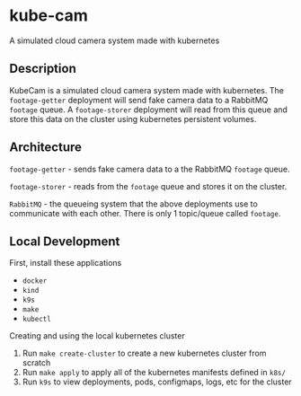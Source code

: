 # kube-cam
A simulated cloud camera system made with kubernetes

## Description
KubeCam is a simulated cloud camera system made with kubernetes. The `footage-getter` deployment will send fake camera data to a RabbitMQ `footage` queue.
A `footage-storer` deployment will read from this queue and store this data on the cluster using kubernetes persistent volumes.

## Architecture
`footage-getter` - sends fake camera data to a the RabbitMQ `footage` queue.

`footage-storer` - reads from the `footage` queue and stores it on the cluster.

`RabbitMQ` - the queueing system that the above deployments use to communicate with each other. There is only 1 topic/queue called `footage`.

## Local Development
First, install these applications
- `docker`
- `kind`
- `k9s`
- `make`
- `kubectl`


Creating and using the local kubernetes cluster
1. Run `make create-cluster` to create a new kubernetes cluster from scratch
2. Run `make apply` to apply all of the kubernetes manifests defined in `k8s/`
3. Run `k9s` to view deployments, pods, configmaps, logs, etc for the cluster
